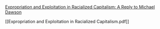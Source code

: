 [Expropriation and Exploitation in Racialized Capitalism: A Reply to Michael Dawson](https://www.journals.uchicago.edu/doi/full/10.1086/685814#)

[[Expropriation and Exploitation in Racialized Capitalism.pdf]]